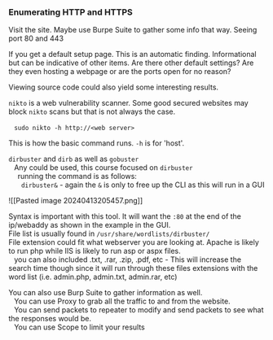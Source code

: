 ### Enumerating HTTP and HTTPS

Visit the site.  Maybe use Burpe Suite to gather some info that way.  Seeing port 80 and 443 

If you get a default setup page.  This is an automatic finding.  Informational but can be indicative of other items.  Are there other default settings?  Are they even hosting a webpage or are the ports open for no reason?

Viewing source code could also yield some interesting results.

`nikto` is a web vulnerability scanner.  Some good secured websites may block `nikto` scans but that is not always the case.

&ensp;	`sudo nikto -h http://<web server>`

This is how the basic command runs.  `-h` is for 'host'.

`dirbuster` and `dirb` as well as `gobuster`  
&ensp;	Any could be used, this course focused on `dirbuster`  
&ensp;&ensp;		running the command is as follows:  
&ensp;&ensp;&ensp;			`dirbuster&` - again the `&` is only to free up the CLI as this will run in a GUI  

![[Pasted image 20240413205457.png]]

Syntax is important with this tool.  It will want the `:80` at the end of the ip/webaddy as shown in the example in the GUI.  
File list is usually found in `/usr/share/wordlists/dirbuster/`  
File extension could fit what webserver you are looking at.  Apache is likely to run php while IIS is likely to run asp or aspx files.  
&ensp;	you can also included .txt, .rar, .zip, .pdf, etc - This will increase the search time though since it will run through these files extensions with the word list (i.e. admin.php, admin.txt, admin.rar, etc)  

You can also use Burp Suite to gather information as well.  
&ensp;	You can use Proxy to grab all the traffic to and from the website.  
&ensp;	You can send packets to repeater to modify and send packets to see what the responses would be.  
&ensp;	You can use Scope to limit your results  
